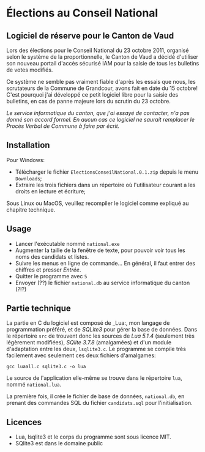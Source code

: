 ﻿Élections au Conseil National
=============================

Logiciel de réserve pour le Canton de Vaud
------------------------------------------

Lors des élections pour le Conseil National du 23 octobre 2011, organisé selon le système
de la proportionnelle, le Canton de Vaud a décidé d'utiliser son nouveau portail d'accès
sécurisé IAM pour la saisie de tous les bulletins de votes modifiés.

Ce système ne semble pas vraiment fiable d'après les essais que nous, les scrutateurs de
la Commune de Grandcour, avons fait en date du 15 octobre! C'est pourquoi j'ai développé
ce petit logiciel libre pour la saisie des bulletins, en cas de panne majeure lors 
du scrutin du 23 octobre.

_Le service informatique du canton, que j'ai essayé de contacter, n'a pas donné son
accord formel. En aucun cas ce logiciel ne saurait remplacer le Procès Verbal de Commune à faire par écrit._

Installation
------------

Pour Windows:

* Télécharger le fichier `ElectionsConseilNational.0.1.zip` depuis le menu `Downloads`;
* Extraire les trois fichiers dans un répertoire où l'utilisateur courant a les droits en lecture et écriture;

Sous Linux ou MacOS, veuillez recompiler le logiciel comme expliqué au chapitre technique.

Usage
-----

* Lancer l'exécutable nommé `national.exe`
* Augmenter la taille de la fenêtre de texte, pour pouvoir voir tous les noms des candidats et listes.
* Suivre les menus en ligne de commande... En général, il faut entrer des chiffres et presser _Entrée_.
* Quitter le programme avec `5`
* Envoyer (??) le fichier `national.db` au service informatique du canton (?!?)

Partie technique
----------------

La partie en C du logiciel est composé de _Lua:, mon langage de programmation préféré, 
et de _SQLite3_ pour gérer la base de données. Dans le répertoire `src` de trouvent donc les sources de 
_Lua 5.1.4_ (seulement très légèrement modifiées), _SQlite 3.7.8_ (amalgamées) et d'un module d'adaptation 
entre les deux, `lsqlite3.c`. Le programme se compile très facilement avec seulement ces deux fichiers d'amalgames:

	gcc luaall.c sqlite3.c -o lua

Le source de l'application elle-même se trouve dans le répertoire `lua`, nommé `national.lua`.

La première fois, il crée le fichier de base de données, `national.db`, en prenant des commandes SQL 
du fichier `candidats.sql` pour l'initialisation. 

Licences
--------

* Lua, lsqlite3 et le corps du programme sont sous licence MIT.
* SQlite3 est dans le domaine public